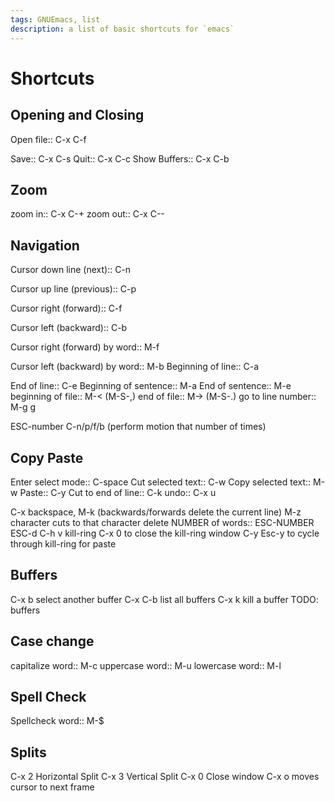 ```yaml
---
tags: GNUEmacs, list
description: a list of basic shortcuts for `emacs`
---
```


# Shortcuts
## Opening and Closing
Open file:: C-x C-f
<!--SR:!2023-01-04,15,270-->
Save:: C-x C-s
Quit:: C-x C-c
Show Buffers:: C-x C-b

## Zoom
zoom in:: C-x C-+
zoom out:: C-x C--

## Navigation
Cursor down line (next):: C-n
<!--SR:!2023-01-01,12,270-->
Cursor up line (previous):: C-p
<!--SR:!2022-12-24,4,273-->
Cursor right (forward):: C-f
<!--SR:!2022-12-30,10,270-->
Cursor left (backward):: C-b
<!--SR:!2023-01-03,14,270-->
Cursor right (forward) by word:: M-f
<!--SR:!2022-12-22,2,230-->
Cursor left (backward) by word:: M-b
Beginning of line:: C-a
<!--SR:!2022-12-21,1,233-->
End of line:: C-e
Beginning of sentence:: M-a
End of sentence:: M-e
beginning of file:: M-< (M-S-,)
end of file:: M-\> (M-S-.)
go to line number:: M-g g

ESC-number C-n/p/f/b (perform motion that number of times)

## Copy Paste
Enter select mode:: C-space
Cut selected text:: C-w
Copy selected text:: M-w
Paste:: C-y
Cut to end of line:: C-k
undo:: C-x u

C-x backspace, M-k (backwards/forwards delete the current line)
M-z character cuts to that character
delete NUMBER of words:: ESC-NUMBER ESC-d
C-h v kill-ring
C-x 0 to close the kill-ring window
C-y Esc-y to cycle through kill-ring for paste

## Buffers
C-x b select another buffer
C-x C-b list all buffers
C-x k kill a buffer
TODO: buffers

## Case change
capitalize word:: M-c
uppercase word:: M-u
lowercase word:: M-l
<!--SR:!2022-12-23,3,253-->

## Spell Check
Spellcheck word:: M-$
<!--SR:!2022-12-29,9,247-->

## Splits
C-x 2 Horizontal Split
C-x 3 Vertical Split
C-x 0 Close window
C-x o moves cursor to next frame


